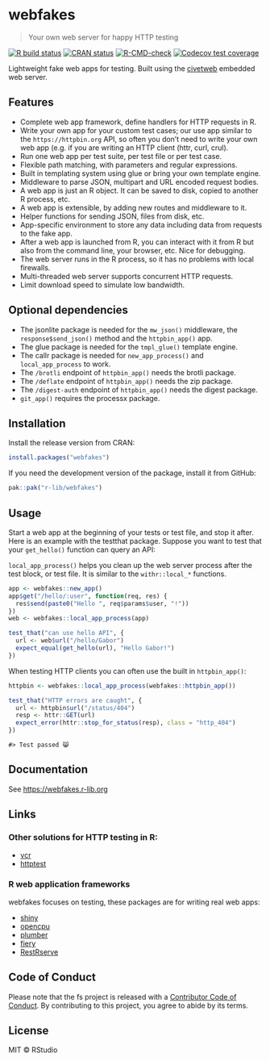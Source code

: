 
<!-- README.md is generated from README.Rmd. Please edit that file -->

# webfakes

> Your own web server for happy HTTP testing

<!-- badges: start -->

[![R build
status](https://github.com/r-lib/webfakes/workflows/R-CMD-check/badge.svg)](https://github.com/r-lib/webfakes/actions)
[![CRAN
status](https://www.r-pkg.org/badges/version/webfakes)](https://CRAN.R-project.org/package=webfakes)
[![R-CMD-check](https://github.com/r-lib/webfakes/actions/workflows/R-CMD-check.yaml/badge.svg)](https://github.com/r-lib/webfakes/actions/workflows/R-CMD-check.yaml)
[![Codecov test
coverage](https://codecov.io/gh/r-lib/webfakes/graph/badge.svg)](https://app.codecov.io/gh/r-lib/webfakes)
<!-- badges: end -->

Lightweight fake web apps for testing. Built using the
[civetweb](https://github.com/civetweb/civetweb) embedded web server.

## Features

- Complete web app framework, define handlers for HTTP requests in R.
- Write your own app for your custom test cases; our use app similar to
  the `https://httpbin.org` API, so often you don’t need to write your
  own web app (e.g. if you are writing an HTTP client (httr, curl,
  crul).
- Run one web app per test suite, per test file or per test case.
- Flexible path matching, with parameters and regular expressions.
- Built in templating system using glue or bring your own template
  engine.
- Middleware to parse JSON, multipart and URL encoded request bodies.
- A web app is just an R object. It can be saved to disk, copied to
  another R process, etc.
- A web app is extensible, by adding new routes and middleware to it.
- Helper functions for sending JSON, files from disk, etc.
- App-specific environment to store any data including data from
  requests to the fake app.
- After a web app is launched from R, you can interact with it from R
  but also from the command line, your browser, etc. Nice for debugging.
- The web server runs in the R process, so it has no problems with local
  firewalls.
- Multi-threaded web server supports concurrent HTTP requests.
- Limit download speed to simulate low bandwidth.

## Optional dependencies

- The jsonlite package is needed for the `mw_json()` middleware, the
  `response$send_json()` method and the `httpbin_app()` app.
- The glue package is needed for the `tmpl_glue()` template engine.
- The callr package is needed for `new_app_process()` and
  `local_app_process` to work.
- The `/brotli` endpoint of `httpbin_app()` needs the brotli package.
- The `/deflate` endpoint of `httpbin_app()` needs the zip package.
- The `/digest-auth` endpoint of `httpbin_app()` needs the digest
  package.
- `git_app()` requires the processx package.

## Installation

Install the release version from CRAN:

``` r
install.packages("webfakes")
```

If you need the development version of the package, install it from
GitHub:

``` r
pak::pak("r-lib/webfakes")
```

## Usage

Start a web app at the beginning of your tests or test file, and stop it
after. Here is an example with the testthat package. Suppose you want to
test that your `get_hello()` function can query an API:

`local_app_process()` helps you clean up the web server process after
the test block, or test file. It is similar to the `withr::local_*`
functions.

``` r
app <- webfakes::new_app()
app$get("/hello/:user", function(req, res) {
  res$send(paste0("Hello ", req$params$user, "!"))
})
web <- webfakes::local_app_process(app)

test_that("can use hello API", {
  url <- web$url("/hello/Gabor")
  expect_equal(get_hello(url), "Hello Gabor!")
})
```

When testing HTTP clients you can often use the built in
`httpbin_app()`:

``` r
httpbin <- webfakes::local_app_process(webfakes::httpbin_app())
```

``` r
test_that("HTTP errors are caught", {
  url <- httpbin$url("/status/404")
  resp <- httr::GET(url)
  expect_error(httr::stop_for_status(resp), class = "http_404")
})
```

    #> Test passed 😸

## Documentation

See <https://webfakes.r-lib.org>

## Links

### Other solutions for HTTP testing in R:

- [vcr](https://github.com/ropensci/vcr)
- [httptest](https://github.com/nealrichardson/httptest)

### R web application frameworks

webfakes focuses on testing, these packages are for writing real web
apps:

- [shiny](https://github.com/rstudio/shiny)
- [opencpu](https://www.opencpu.org/)
- [plumber](https://github.com/rstudio/plumber)
- [fiery](https://github.com/thomasp85/fiery)
- [RestRserve](https://github.com/rexyai/RestRserve)

## Code of Conduct

Please note that the fs project is released with a [Contributor Code of
Conduct](https://webfakes.r-lib.org/dev/CODE_OF_CONDUCT.html). By
contributing to this project, you agree to abide by its terms.

## License

MIT © RStudio
